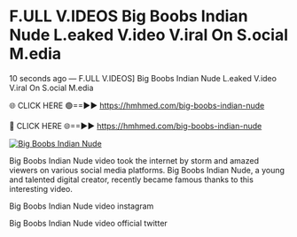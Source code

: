 # F.ULL V.IDEOS Big Boobs Indian Nude L.eaked V.ideo V.iral On S.ocial M.edia

10 seconds ago — F.ULL V.IDEOS] Big Boobs Indian Nude L.eaked V.ideo V.iral On S.ocial M.edia

🌐 CLICK HERE 🟢==►► https://hmhmed.com/big-boobs-indian-nude

🔴 CLICK HERE 🌐==►► https://hmhmed.com/big-boobs-indian-nude

[![Big Boobs Indian Nude](https://i.imgur.com/dJHk4Zq.gif)](https://hmhmed.com/big-boobs-indian-nude)

Big Boobs Indian Nude video took the internet by storm and amazed viewers on various social media platforms. Big Boobs Indian Nude, a young and talented digital creator, recently became famous thanks to this interesting video.

Big Boobs Indian Nude video instagram

Big Boobs Indian Nude video official twitter